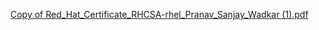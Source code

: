 
[Copy of Red_Hat_Certificate_RHCSA-rhel_Pranav_Sanjay_Wadkar (1).pdf](https://github.com/Pranavwadkar/NLP-Projects-and-exploratory-data-analysis-project./files/10151130/Copy.of.Red_Hat_Certificate_RHCSA-rhel_Pranav_Sanjay_Wadkar.1.pdf)

